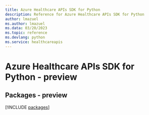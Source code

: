 ```yaml
---
title: Azure Healthcare APIs SDK for Python
description: Reference for Azure Healthcare APIs SDK for Python
author: lmazuel
ms.author: lmazuel
ms.data: 03/20/2023
ms.topic: reference
ms.devlang: python
ms.service: healthcareapis
---
```

# Azure Healthcare APIs SDK for Python - preview
## Packages - preview
[!INCLUDE [packages](healthcare-apis-index.md)]